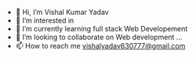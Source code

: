 - 👋 Hi, I’m Vishal Kumar Yadav 
- 👀 I’m interested in 
- 🌱 I’m currently learning full stack Web Developement 
- 💞️ I’m looking to collaborate on Web development ...
- 📫 How to reach me vishalyadav630777@gmail.com

<!---
vishal8776/vishal8776 is a ✨ special ✨ repository because its `README.md` (this file) appears on your GitHub profile.
You can click the Preview link to take a look at your changes.
--->
